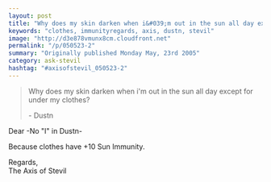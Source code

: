 ```yaml
---
layout: post
title: "Why does my skin darken when i&#039;m out in the sun all day except for under my clothes?"
keywords: "clothes, immunityregards, axis, dustn, stevil"
image: "http://d3e878vmunx8cm.cloudfront.net"
permalink: "/p/050523-2"
summary: "Originally published Monday May, 23rd 2005"
category: ask-stevil
hashtag: "#axisofstevil_050523-2"
---
```


> Why does my skin darken when i'm out in the sun all day except for under my clothes?
> 
> \- Dustn

Dear -No "I" in Dustn-

Because clothes have +10 Sun Immunity.

Regards,  
The Axis of Stevil
